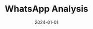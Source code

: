---
title: "WhatsApp Analysis"
excerpt: "[I₂] WhatsApp chat analysis and visualisation tool<br/>"
collection: portfolio
category: apps_tools
date: 2024-01-01
website: "https://github.com/jyoutir/whatsapp_analysis"
---